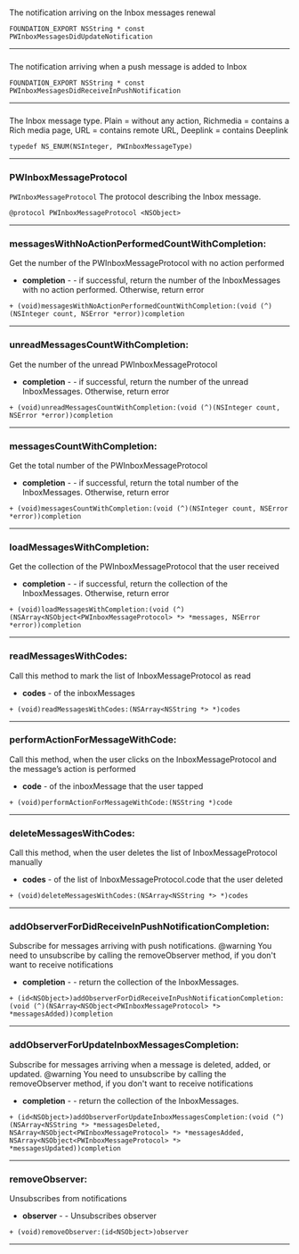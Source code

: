 ###  <a name=""></a>
The notification arriving on the Inbox messages renewal

```
FOUNDATION_EXPORT NSString * const PWInboxMessagesDidUpdateNotification
```
---
###  <a name=""></a>
The notification arriving when a push message is added to Inbox

```
FOUNDATION_EXPORT NSString * const PWInboxMessagesDidReceiveInPushNotification
```
---
###  <a name=""></a>
The Inbox message type. Plain = without any action, Richmedia = contains a Rich media page, URL = contains remote URL, Deeplink = contains Deeplink

```
typedef NS_ENUM(NSInteger, PWInboxMessageType) 
```
---
### PWInboxMessageProtocol <a name="PWInboxMessageProtocol"></a>
`PWInboxMessageProtocol` The protocol describing the Inbox message.

```
@protocol PWInboxMessageProtocol <NSObject>
```
---
### messagesWithNoActionPerformedCountWithCompletion: <a name="messagesWithNoActionPerformedCountWithCompletion:"></a>
Get the number of the PWInboxMessageProtocol with no action performed


* **completion** - - if successful, return the number of the InboxMessages with no action performed. Otherwise, return error
```
+ (void)messagesWithNoActionPerformedCountWithCompletion:(void (^)(NSInteger count, NSError *error))completion
```
---
### unreadMessagesCountWithCompletion: <a name="unreadMessagesCountWithCompletion:"></a>
Get the number of the unread PWInboxMessageProtocol


* **completion** - - if successful, return the number of the unread InboxMessages. Otherwise, return error
```
+ (void)unreadMessagesCountWithCompletion:(void (^)(NSInteger count, NSError *error))completion
```
---
### messagesCountWithCompletion: <a name="messagesCountWithCompletion:"></a>
Get the total number of the PWInboxMessageProtocol


* **completion** - - if successful, return the total number of the InboxMessages. Otherwise, return error
```
+ (void)messagesCountWithCompletion:(void (^)(NSInteger count, NSError *error))completion
```
---
### loadMessagesWithCompletion: <a name="loadMessagesWithCompletion:"></a>
Get the collection of the PWInboxMessageProtocol that the user received


* **completion** - - if successful, return the collection of the InboxMessages. Otherwise, return error
```
+ (void)loadMessagesWithCompletion:(void (^)(NSArray<NSObject<PWInboxMessageProtocol> *> *messages, NSError *error))completion
```
---
### readMessagesWithCodes: <a name="readMessagesWithCodes:"></a>
Call this method to mark the list of InboxMessageProtocol as read


* **codes** - of the inboxMessages
```
+ (void)readMessagesWithCodes:(NSArray<NSString *> *)codes
```
---
### performActionForMessageWithCode: <a name="performActionForMessageWithCode:"></a>
Call this method, when the user clicks on the InboxMessageProtocol and the message’s action is performed


* **code** - of the inboxMessage that the user tapped
```
+ (void)performActionForMessageWithCode:(NSString *)code
```
---
### deleteMessagesWithCodes: <a name="deleteMessagesWithCodes:"></a>
Call this method, when the user deletes the list of InboxMessageProtocol manually


* **codes** - of the list of InboxMessageProtocol.code that the user deleted
```
+ (void)deleteMessagesWithCodes:(NSArray<NSString *> *)codes
```
---
### addObserverForDidReceiveInPushNotificationCompletion: <a name="addObserverForDidReceiveInPushNotificationCompletion:"></a>
Subscribe for messages arriving with push notifications. @warning You need to unsubscribe by calling the removeObserver method, if you don't want to receive notifications


* **completion** - - return the collection of the InboxMessages.
```
+ (id<NSObject>)addObserverForDidReceiveInPushNotificationCompletion:(void (^)(NSArray<NSObject<PWInboxMessageProtocol> *> *messagesAdded))completion
```
---
### addObserverForUpdateInboxMessagesCompletion: <a name="addObserverForUpdateInboxMessagesCompletion:"></a>
Subscribe for messages arriving when a message is deleted, added, or updated. @warning You need to unsubscribe by calling the removeObserver method, if you don't want to receive notifications


* **completion** - - return the collection of the InboxMessages.
```
+ (id<NSObject>)addObserverForUpdateInboxMessagesCompletion:(void (^)(NSArray<NSString *> *messagesDeleted,
NSArray<NSObject<PWInboxMessageProtocol> *> *messagesAdded,
NSArray<NSObject<PWInboxMessageProtocol> *> *messagesUpdated))completion
```
---
### removeObserver: <a name="removeObserver:"></a>
Unsubscribes from notifications


* **observer** - - Unsubscribes observer
```
+ (void)removeObserver:(id<NSObject>)observer
```
---
